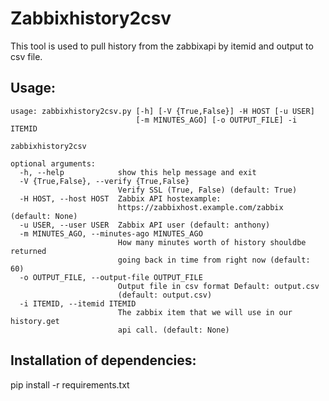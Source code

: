 # Zabbixhistory2csv

This tool is used to pull history from the zabbixapi by itemid and output to csv file.

## Usage:
```
usage: zabbixhistory2csv.py [-h] [-V {True,False}] -H HOST [-u USER]
                            [-m MINUTES_AGO] [-o OUTPUT_FILE] -i ITEMID

zabbixhistory2csv

optional arguments:
  -h, --help            show this help message and exit
  -V {True,False}, --verify {True,False}
                        Verify SSL (True, False) (default: True)
  -H HOST, --host HOST  Zabbix API hostexample:
                        https://zabbixhost.example.com/zabbix (default: None)
  -u USER, --user USER  Zabbix API user (default: anthony)
  -m MINUTES_AGO, --minutes-ago MINUTES_AGO
                        How many minutes worth of history shouldbe returned
                        going back in time from right now (default: 60)
  -o OUTPUT_FILE, --output-file OUTPUT_FILE
                        Output file in csv format Default: output.csv
                        (default: output.csv)
  -i ITEMID, --itemid ITEMID
                        The zabbix item that we will use in our history.get
                        api call. (default: None)
```

## Installation of dependencies:
pip install -r requirements.txt
